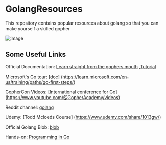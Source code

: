 # GolangResources

This repository contains popular resources about golang so that you can make yourself a skilled gopher 

![image](https://github.com/user-attachments/assets/65e1e5a1-e459-4ae7-aefb-1647b80301d3)

## Some Useful Links

Official Documentation: [Learn straight from the gophers mouth](https://golang.org/) ,[Tutorial](https://golang.org/doc/)

Microsoft's Go tour: [doc] (https://learn.microsoft.com/en-us/training/paths/go-first-steps/)

GopherCon Videos: [International conference for Go] (https://www.youtube.com/@GopherAcademy/videos)

Reddit channel: [golang](https://www.reddit.com/r/golang/)

Udemy: [Todd Mcloeds Course] (https://www.udemy.com/share/1013gw/)

Official Golang Blob: [blob](https://blog.golang.org/) 

Hands-on: [Programming in Go](https://exercism.org/tracks/go)


